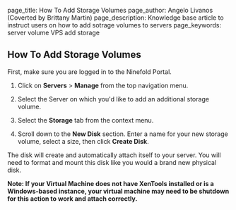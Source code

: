 page_title:       How To Add Storage Volumes
page_author:      Angelo Livanos (Coverted by Brittany Martin)
page_description: Knowledge base article to instruct users on how to add sotrage volumes to servers
page_keywords:    server volume VPS add storage 

## How To Add Storage Volumes

First, make sure you are logged in to the Ninefold Portal.

1. Click on __Servers__ > __Manage__ from the top navigation menu.

2. Select the Server on which you'd like to add an additional storage volume. 

3. Select the __Storage__ tab from the context menu.

4. Scroll down to the __New Disk__ section. Enter a name for your new storage volume, select a size, then click __Create Disk__. 

The disk will create and automatically attach itself to your server. You will need to format and mount this disk like you would a brand new physical disk.

__Note:  If your Virtual Machine does not have XenTools installed or is a Windows-based instance, your virtual machine may need to be shutdown for this action to work and attach correctly.__